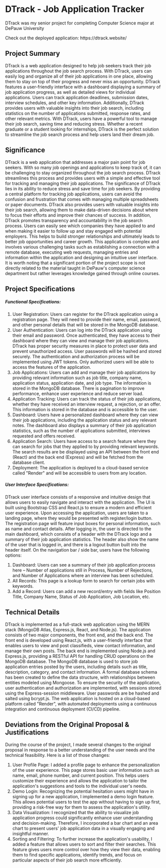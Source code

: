 <h1>DTrack - Job Application Tracker</h1>
<p>DTrack was my senior project for completing Computer Science major at DePauw University</p>
<p>Check out the deployed application: https://dtrack.website/</p>

<h2>Project Summary</h2>

DTrack is a web application designed to help job seekers track their job applications throughout the job search process. With DTrack, users can easily log and organize all of their job applications in one place, allowing them to stay on top of their progress and never miss an opportunity. 
DTrack features a user-friendly interface with a dashboard displaying a summary of job application progress, as well as detailed views for individual applications. Users can track application deadlines, submission dates, interview schedules, and other key information. Additionally, DTrack provides users with valuable insights into their job search, including statistics on the number of applications submitted, response rates, and other relevant metrics. 
With DTrack, users have a powerful tool to manage their job search, saving time and reducing stress. Whether a recent graduate or a student looking for internships, DTrack is the perfect solution to streamline the job search process and help users land their dream job.

<h2>Significance</h2>

DTrack is a web application that addresses a major pain point for job seekers. With so many job openings and applications to keep track of, it can be challenging to stay organized throughout the job search process. DTrack streamlines this process and provides users with a simple and effective tool for tracking and managing their job applications.
The significance of DTrack lies in its ability to reduce stress and save time for job seekers. By providing a central platform for tracking job applications, users can avoid the confusion and frustration that comes with managing multiple spreadsheets or paper documents. DTrack also provides users with valuable insights into their job search, allowing them to make data-driven decisions about where to focus their efforts and improve their chances of success.
In addition, DTrack promotes transparency and accountability in the job search process. Users can easily see which companies they have applied to and when making it easier to follow up and stay engaged with potential employers. This helps to build stronger relationships and ultimately leads to better job opportunities and career growth.
This application is complex and involves various challenging tasks such as establishing a connection with a remote database, executing web requests, managing entries and information within the application and designing an intuitive user interface. It is worth noting that a significant portion of the project scope is not directly related to the material taught in DePauw's computer science department but rather leverages knowledge gained through online courses.

<h2>Project Specifications</h2>
<h5>Functional Specifications:</h5>

1.	User Registration: Users can register for the DTrack application using a registration page. They will need to provide their name, email, password, and other personal details that will be stored in the MongoDB database.
2.	User Authentication: Users can log into the DTrack application using their email and password. Once authenticated, they have access to their dashboard where they can view and manage their job applications. DTrack has proper security measures in place to protect user data and prevent unauthorized access. User passwords will be hashed and stored securely. The authentication and authorization process will be implemented using JWT tokens. Only authorized users will be able to access the features of the application.
3.	Job Applications: Users can add and manage their job applications by providing relevant information such as job title, company name, application status, application date, and job type. The information is stored in the MongoDB database. There is pagination to improve performance, enhance user experience and reduce server load.
4.	Application Tracking: Users can track the status of their job applications, whether they have received an interview request, a rejection, or an offer. This information is stored in the database and is accessible to the user.
5.	Dashboard: Users have a personalized dashboard where they can view their job applications, including the application status and any relevant notes. The dashboard also displays a summary of their job application statistics, such as the number of applications submitted, interviews requested and offers received.
6.	Application Search: Users have access to a search feature where they can search for jobs that they applied to by providing relevant keywords. The search results are be displayed using an API between the front end (React) and the back end (Express) and will be fetched from the database client.
7.	Deployment: The application is deployed to a cloud-based service called "Render" and will be accessible to users from any location.

<h5>User Interface Specifications:</h5>

 DTrack user interface consists of a responsive and intuitive design that allows users to easily navigate and interact with the application. The UI is built using Bootstrap CSS and React.js to ensure a modern and efficient user experience.
Upon accessing the application, users are taken to a landing page, where they would be presented with register/login button. The registration page will feature input boxes for personal information, such as name and contact details. After logging in, the user is directed to the main dashboard, which consists of a header with the DTrack logo and a summary of their job application statistics. The header also show the name of the user that is logged in, and there is a logout button built into the header itself.
On the navigation bar / side bar, users have the following options: 
1)	Dashboard: Users can see a summary of their job application process here – Number of applications still in Process, Number of Rejections, and Number of Applications where an interview has been scheduled.
2)	All Records: This page is a lookup form to search for certain jobs with keywords.
3)	Add a Record: Users can add a new record/entry with fields like Position Title, Company Name, Status of Job Application, Job Location, etc.

<h2>Technical Details</h2>
DTrack is implemented as a full-stack web application using the MERN stack (MongoDB Atlas, Express.js, React, and Node.js). The application consists of two major components, the front end, and the back end.
The front end is developed using React.js, with a user-friendly interface that enables users to view and post classifieds, view contact information, and manage their own posts. The back end is implemented using Node.js and Express.js, providing a RESTful API for handling CRUD operations on the MongoDB database.
The MongoDB database is used to store job application entries posted by the users, including details such as title, description, category, and contact information. A formal database schema has been created to define the data structure, with relationships between entities modeled using Mongoose. 
To ensure the security of the application, user authentication and authorization are implemented, with sessions stored using the Express-session middleware. User passwords are be hashed and salted using bcrypt.js. 
The web application is hosted on a cloud-based platform called "Render", with automated deployments using a continuous integration and continuous deployment (CI/CD) pipeline. 

<h2>Deviations from the Original Proposal & Justifications</h2>
	
During the course of the project, I made several changes to the original proposal in response to a better understanding of the user needs and the technical feasibility. Here is a list of those changes:

1.	User Profile Page: I added a profile page to enhance the personalization of the user experience. This page stores basic user information such as name, email, phone number, and current position. This helps users customize their experience and allows the application to tailor the application's suggestions and tools to the individual user's needs.
2.	Demo Login: Recognizing the potential hesitation users might have in signing up for a new application, I implemented a demo login feature. This allows potential users to test the app without having to sign up first, providing a risk-free way for them to assess the application's utility.
3.	Data Visualization: I recognized that the ability to visualize job application progress could significantly enhance user understanding and decision-making. Therefore, I incorporated a bar chart and an area chart to present users' job application data in a visually engaging and insightful manner.
4.	Sorting and Filtering: To further increase the application's usability, I added a feature that allows users to sort and filter their searches. This feature gives users more control over how they view their data, enabling them to find specific applications, identify trends, and focus on particular aspects of their job search more efficiently.


